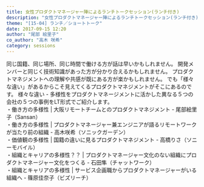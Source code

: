```yaml
---
title: 女性プロダクトマネージャー陣によるランチトークセッション(ランチ付き)
description: "女性プロダクトマネージャー陣によるランチトークセッション(ランチ付き)"
theme: "[15-04] ランチ／ショートトーク"
date: 2017-09-15 12:20
author: "尾部 絵里子"
co_author: "高木 咲希"
category: sessions
---
```

同じ国籍、同じ場所、同じ時間で働ける方が話は早いかもしれません。 開発メンバーと同じく技術知識があった方が分かり合えるかもしれません。 プロダクトマネジメントへの理解や共感が既にある方が楽かもしれません。 
でも「様々な違い」があるからこそ見えてくるプロダクトマネジメントがそこにあるのです。 様々な違い - 多様性をプロダクトマネージメントに活かした異なる５つの会社の５つの事例をLT形式でご紹介します。<br />・働き方の多様性 | 大阪リモートチームとのプロダクトマネジメント - 尾部絵里子（Sansan）<br />・働き方の多様性 | プロダクトマネージャー兼エンジニアが語るリモートワークが当たり前の組織 - 高木咲希（ソニックガーデン）<br />・価値観の多様性 | 国籍の違いに見るプロダクトマネジメント - 高橋りさ（ソニーモバイル）<br />・組織とキャリアの多様性？？ | プロダクトマネージャー文化のない組織にプロダクトマネージャー文化をつくる - 石田隼（チャットワーク）<br />・組織とキャリアの多様性 | サービス企画職からプロダクトマネージャーがいる組織へ - 篠原佳奈子（ビズリーチ）</li></ul>